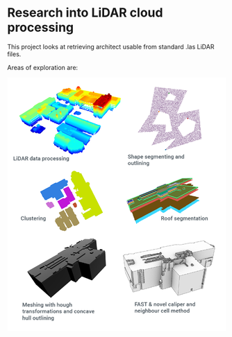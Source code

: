 # Research into LiDAR cloud processing

This project looks at retrieving architect usable from standard .las LiDAR files.

Areas of exploration are:

![](readmeimg.png)